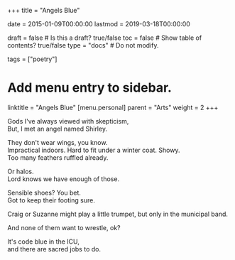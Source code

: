 +++
title = "Angels Blue"

date = 2015-01-09T00:00:00
lastmod = 2019-03-18T00:00:00

draft = false  # Is this a draft? true/false
toc = false  # Show table of contents? true/false
type = "docs"  # Do not modify.

tags = ["poetry"]

# Add menu entry to sidebar.
linktitle = "Angels Blue"
[menu.personal]
  parent = "Arts"
  weight = 2
+++

Gods I've always viewed with skepticism,</br>
But, I met an angel named Shirley.</p>

<p>They don't wear wings, you know.</br>
Impractical indoors. Hard to fit under a winter coat. Showy.</br>
Too many feathers ruffled already.</p>

<p>Or halos.</br>
Lord knows we have enough of those.</p>

<p>Sensible shoes? You bet.</br>
Got to keep their footing sure.</p>

<p>Craig or Suzanne might play a little trumpet, but only in the municipal band.</p>

<p>And none of them want to wrestle, ok?</p>

<p>It's code blue in the ICU,</br>
and there are sacred jobs to do.</p>
